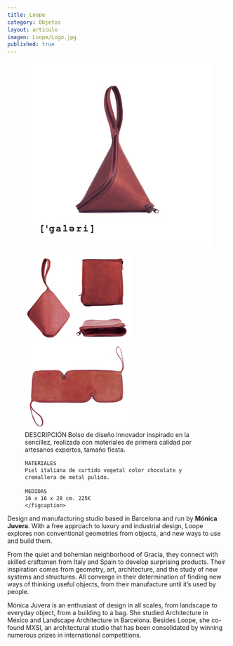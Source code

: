 ```yaml
---
title: Loope
category: Objetos
layout: articulo
imagen: Loope/Logo.jpg
published: true
---
```


<figure>
	<a href="/images/Loope/CARTERA 1.jpg"><img src="/images/Loope/CARTERA 1.jpg" alt="image"></a>
</figure>

<figure class="third">
	<a href="/images/Loope/CARTERA 2.jpg"><img src="/images/Loope/CARTERA 2.jpg" alt="image"></a>
	<a href="/images/Loope/CARTERA 2A.jpg"><img src="/images/Loope/CARTERA 2A.jpg" alt="image"></a>
	<a href="/images/Loope/CARTERA 4a.jpg"><img src="/images/Loope/CARTERA 4a.jpg" alt="image"></a>
    <figcaption>
    DESCRIPCIÓN
    Bolso de diseño innovador inspirado en la sencillez, realizada con materiales de primera calidad por artesanos expertos, tamaño fiesta.
    
    MATERIALES
    Piel italiana de curtido vegetal color chocolate y cremallera de metal pulido.
    
    MEDIDAS
    16 x 16 x 28 cm. 225€
	</figcaption>
</figure>

Design and manufacturing studio based in Barcelona and run by **Mónica Juvera**. With a free approach to luxury and industrial design, Loope explores non conventional geometries from objects, and new ways to use and build them.

From the quiet and bohemian neighborhood of Gracia, they connect with skilled craftsmen from Italy and Spain to develop surprising products. Their inspiration comes from geometry, art, architecture, and the study of new systems and structures. All converge in their determination of finding new ways of thinking useful objects, from their manufacture until it’s used by people.

Mónica Juvera is an enthusiast of design in all scales, from landscape to everyday object, from a building to a bag. She studied Architecture in México and Landscape Architecture in Barcelona. Besides Loope, she co-found MXSI, an architectural studio that has been consolidated by winning numerous prizes in international competitions.

	
